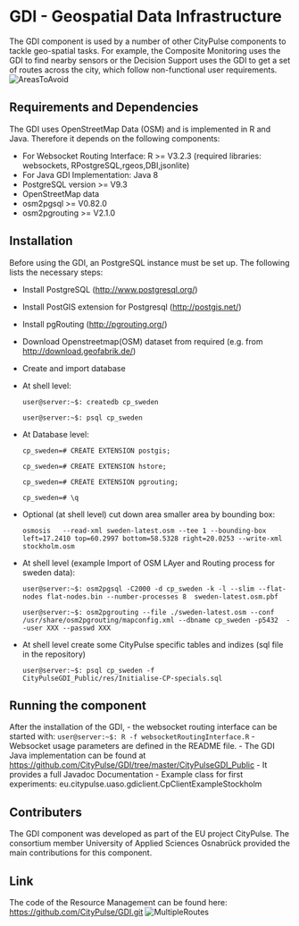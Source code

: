 # GDI - Geospatial Data Infrastructure

The GDI component is used by a number of other CityPulse components to tackle geo-spatial tasks. For example, the Composite Monitoring uses the GDI to find nearby sensors or the Decision Support uses the GDI to get a set of routes across the city, which follow non-functional user requirements.
![AreasToAvoid](https://github.com/CityPulse/GDI/blob/master/GDI_Example1.png)

## Requirements and Dependencies
The GDI uses OpenStreetMap Data (OSM) and is implemented in R and Java. Therefore it depends on the following components:

- For Websocket Routing Interface: R >= V3.2.3 (required libraries: websockets, RPostgreSQL,rgeos,DBI,jsonlite)
- For Java GDI Implementation: Java 8
- PostgreSQL version >= V9.3
- OpenStreetMap data 
- osm2pgsql >= V0.82.0
- osm2pgrouting >= V2.1.0

## Installation
Before using the GDI, an PostgreSQL instance must be set up. The following lists the necessary steps:

- Install PostgreSQL (http://www.postgresql.org/)
- Install PostGIS extension for Postgresql (http://postgis.net/)
- Install pgRouting (http://pgrouting.org/)
- Download Openstreetmap(OSM) dataset from required  (e.g. from http://download.geofabrik.de/)
- Create and import database 
- At shell level:
	```
	user@server:~$: createdb cp_sweden

	user@server:~$: psql cp_sweden
	```
- At Database level:
	```
	cp_sweden=# CREATE EXTENSION postgis; 

	cp_sweden=# CREATE EXTENSION hstore; 

	cp_sweden=# CREATE EXTENSION pgrouting;

	cp_sweden=# \q 
	```
- Optional (at shell level) cut down area smaller area by bounding box:

	```
	osmosis   --read-xml sweden-latest.osm --tee 1 --bounding-box left=17.2410 top=60.2997 bottom=58.5328 right=20.0253 --write-xml stockholm.osm
	```
- At shell level  (example Import of OSM LAyer and Routing process for sweden data):
	```
	user@server:~$: osm2pgsql -C2000 -d cp_sweden -k -l --slim --flat-nodes flat-nodes.bin --number-processes 8  sweden-latest.osm.pbf

	user@server:~$: osm2pgrouting --file ./sweden-latest.osm --conf /usr/share/osm2pgrouting/mapconfig.xml --dbname cp_sweden -p5432  --user XXX --passwd XXX 
	```
- At shell level create some CityPulse specific tables and indizes (sql file in the repository)

	```
	user@server:~$: psql cp_sweden -f CityPulseGDI_Public/res/Initialise-CP-specials.sql
	```

## Running the component
After the installation of the GDI, 
	- the websocket routing interface can be started with:
		```
		user@server:~$: R -f websocketRoutingInterface.R
		```
		- Websocket usage parameters are defined in the README file.
	- The GDI Java implementation can be found at https://github.com/CityPulse/GDI/tree/master/CityPulseGDI_Public
		- It provides a full Javadoc Documentation
		- Example class for first experiments: eu.citypulse.uaso.gdiclient.CpClientExampleStockholm

## Contributers
The GDI component was developed as part of the EU project CityPulse. The consortium member University of Applied Sciences Osnabrück provided the main contributions for this component.

## Link
The code of the Resource Management can be found here: https://github.com/CityPulse/GDI.git
![MultipleRoutes](https://github.com/CityPulse/GDI/blob/master/GDI_Example2.png)
